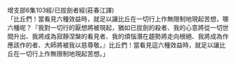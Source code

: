 增支部6集103經/已拔劍者經(莊春江譯)  
「比丘們！當看見六種效益時，就足以讓比丘在一切行上作無限制地現起苦想，哪六種呢？『我對一切行的厭想將被現起，猶如已拔劍的殺者、我的心意將從一切世間升出、我將成為寂靜涅槃的看見者、我的煩惱潛在趨勢將走向根絕、我將成為作應該作的者、大師將被我以慈尊敬。』比丘們！當看見這六種效益時，就足以讓比丘在一切行上作無限制地現起苦想。」  
  
  

